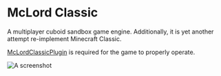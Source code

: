 # McLord Classic
A multiplayer cuboid sandbox game engine. Additionally, it is yet another attempt re-implement Minecraft Classic.

[McLordClassicPlugin](https://github.com/minecraft8997/McLordClassicPlugin) is required for the game to properly operate.

![A screenshot](https://i.imgur.com/HGQzygd.png)
